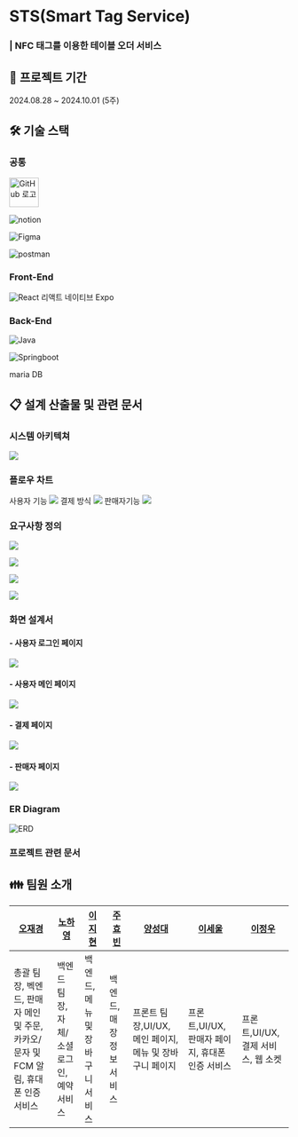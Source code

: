 # STS(Smart Tag Service)

### | NFC 태그를 이용한 테이블 오더 서비스

## 📆 프로젝트 기간

2024.08.28 ~ 2024.10.01 (5주)

## 🛠️ 기술 스택

### 공통

<img src="https://github.githubassets.com/images/modules/logos_page/GitHub-Mark.png" title="" alt="GitHub 로고" width="53">

![notion](https://camo.githubusercontent.com/cfd00850da7d61d06eedd66f38d007989ed62131e6b920e99016ed95de13c9a5/68747470733a2f2f696d672e736869656c64732e696f2f62616467652f6e6f74696f6e2d3030303030303f7374796c653d666f722d7468652d6261646765266c6f676f3d6e6f74696f6e266c6f676f436f6c6f723d7768697465)

![Figma](https://camo.githubusercontent.com/7eda7e542b66f17cabacfb84a3b1daa01f81d39d95aeed3d844eef4897a6d2ba/68747470733a2f2f696d672e736869656c64732e696f2f62616467652f6669676d612d4632344531453f7374796c653d666f722d7468652d6261646765266c6f676f3d6669676d61266c6f676f436f6c6f723d7768697465)

![postman](https://camo.githubusercontent.com/2b124edd6c8f38720f46ea0a4696fd7f4fb961f81d82b786cea3169fcab61a34/68747470733a2f2f696d672e736869656c64732e696f2f62616467652f706f73746d616e2d4646364333373f7374796c653d666f722d7468652d6261646765266c6f676f3d666967706f73746d616e6d61266c6f676f436f6c6f723d7768697465)

### Front-End

![React](https://camo.githubusercontent.com/4d07611a5e96ac9a6aa1848b3afdd4d05242814ff1506c6b056de5089e531520/68747470733a2f2f696d672e736869656c64732e696f2f62616467652f72656163742d3631444146423f7374796c653d666f722d7468652d6261646765266c6f676f3d7265616374266c6f676f436f6c6f723d7768697465)
리액트 네이티브
Expo

### Back-End

![Java](https://camo.githubusercontent.com/bea90da226e09b503e6c8fde824f4816b98dcf30cd31e803006bf6335af06890/68747470733a2f2f696d672e736869656c64732e696f2f62616467652f6a6176612d2532334544384230302e7376673f7374796c653d666f722d7468652d6261646765266c6f676f3d6f70656e6a646b266c6f676f436f6c6f723d7768697465)

![Springboot](https://camo.githubusercontent.com/c5c6f5ba41163a05ef0c9aa47053749f7b2da2edaa4df9002af8345adcf8a9f0/68747470733a2f2f696d672e736869656c64732e696f2f62616467652f737072696e67626f6f742d3644423333463f7374796c653d666f722d7468652d6261646765266c6f676f3d737072696e67626f6f74266c6f676f436f6c6f723d7768697465)

maria DB

## 📋 설계 산출물 및 관련 문서

### 시스템 아키텍쳐

![](README_assets/architecture.png)

### 플로우 차트
사용자 기능
![](README_assets/flowChart1.png)
결제 방식
![](README_assets/flowChart1.png)
판매자기능
![](README_assets/flowChart1.png)

### 요구사항 정의

![](README_assets/api1.png)

![](README_assets/api2.png)

![](README_assets/api3.png)

![](README_assets/api4.png)

### 화면 설계서

#### - 사용자 로그인 페이지

![](README_assets/figma1.png)

#### - 사용자 메인 페이지

![](README_assets/figma2.png)

#### - 결제 페이지

![](README_assets/figma3.png)

#### - 판매자 페이지

![](README_assets/figma4.png)


### ER Diagram

![ERD](README_assets/ERD.png)

### 프로젝트 관련 문서

## 👪 팀원 소개

| [오재경](https://github.com/dodal0415)                                  | [노하영](https://github.com/nohhayeong) | [이지현](https://github.com/jjhh1234) | [주효빈](https://github.com/hyobin0704)                   | [양성대](https://github.com/codingnewwbie)| [이세울](https://github.com/sl39)                                  | [이정우](https://github.com/Gom534)             |
| ------------------------------------ | ------------------------------ | ----------------------------- | -------------------------------- | ------------------------------- | ------------------------------------ | --------------------- |
| 총괄 팀장, 벡엔드, 판매자 메인 및 주문, 카카오/문자 및 FCM 알림, 휴대폰 인증 서비스 | 백엔드 팀장, 자체/소셜 로그인, 예약 서비스  | 백엔드, 메뉴 및 장바구니 서비스 | 백엔드, 매장 정보 서비스 | 프론트 팀장,UI/UX, 메인 페이지, 메뉴 및 장바구니 페이지 | 프론트,UI/UX, 판매자 페이지, 휴대폰 인증 서비스 | 프론트,UI/UX, 결제 서비스, 웹 소켓 |
